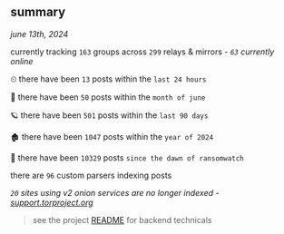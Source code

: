 
## summary
_june 13th, 2024_

currently tracking `163` groups across `299` relays & mirrors - _`63` currently online_

⏲ there have been `13` posts within the `last 24 hours`

🦈 there have been `50` posts within the `month of june`

🪐 there have been `501` posts within the `last 90 days`

🏚 there have been `1047` posts within the `year of 2024`

🦕 there have been `10329` posts `since the dawn of ransomwatch`

there are `96` custom parsers indexing posts

_`20` sites using v2 onion services are no longer indexed - [support.torproject.org](https://support.torproject.org/onionservices/v2-deprecation/)_

> see the project [README](https://github.com/joshhighet/ransomwatch#ransomwatch--) for backend technicals
